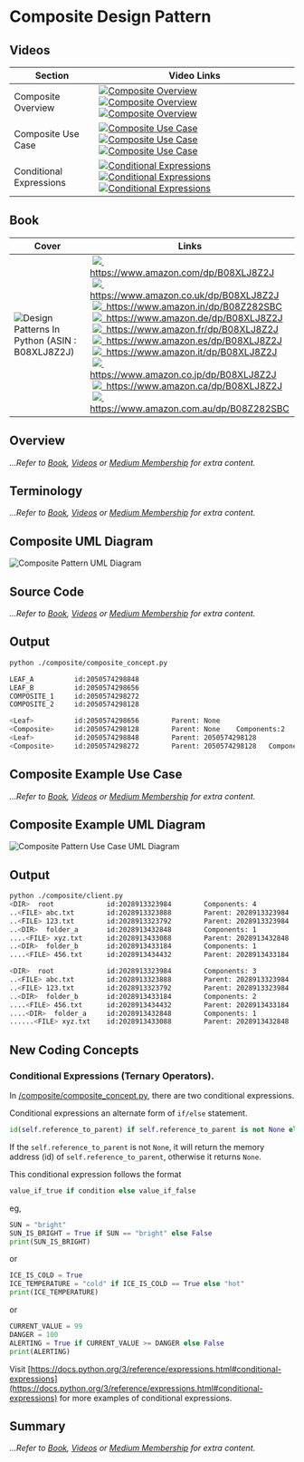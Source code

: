 # Composite Design Pattern

## Videos

Section | Video Links
-|-
Composite Overview | <a id="udemyVideoLink" href="https://www.udemy.com/course/design-patterns-in-python/learn/lecture/16511234/?referralCode=7493DBBBF97FF2B0D24D" target="_blank" title="Composite Overview"><img src="/img/udemy_btn_sm.gif" alt="Composite Overview"/></a>&nbsp;<a id="ytVideoLink" href="https://youtu.be/Wihw5oIsh2g&list=PLKWUX7aMnlEJzRvCXnwFEdk_WJDNjMDOo" target="_blank" title="Composite Overview"><img src="/img/yt_btn_sm.gif" alt="Composite Overview"/></a>&nbsp;<a id="skillShareVideoLink" href="https://skl.sh/34SM2Xg" target="_blank" title="Composite Overview"><img src="/img/skillshare_btn_sm.gif" alt="Composite Overview"/></a>
Composite Use Case | <a id="udemyVideoLink" href="https://www.udemy.com/course/design-patterns-in-python/learn/lecture/25473576/?referralCode=7493DBBBF97FF2B0D24D" target="_blank" title="Composite Use Case"><img src="/img/udemy_btn_sm.gif" alt="Composite Use Case"/></a>&nbsp;<a id="ytVideoLink" href="https://youtu.be/5MjYcxO_TUk&list=PLKWUX7aMnlEJzRvCXnwFEdk_WJDNjMDOo" target="_blank" title="Composite Use Case"><img src="/img/yt_btn_sm.gif" alt="Composite Use Case"/></a>&nbsp;<a id="skillShareVideoLink" href="https://skl.sh/34SM2Xg" target="_blank" title="Composite Use Case"><img src="/img/skillshare_btn_sm.gif" alt="Composite Use Case"/></a>
Conditional Expressions | <a id="udemyVideoLink" href="https://www.udemy.com/course/design-patterns-in-python/learn/lecture/25473582/?referralCode=7493DBBBF97FF2B0D24D" target="_blank" title="Conditional Expressions"><img src="/img/udemy_btn_sm.gif" alt="Conditional Expressions"/></a>&nbsp;<a id="ytVideoLink" href="https://youtu.be/meX3QlEJI2Q&list=PLKWUX7aMnlEJzRvCXnwFEdk_WJDNjMDOo" target="_blank" title="Conditional Expressions"><img src="/img/yt_btn_sm.gif" alt="Conditional Expressions"/></a>&nbsp;<a id="skillShareVideoLink" href="https://skl.sh/34SM2Xg" target="_blank" title="Conditional Expressions"><img src="/img/skillshare_btn_sm.gif" alt="Conditional Expressions"/></a>

## Book 

Cover | Links
-|-
![Design Patterns In Python (ASIN : B08XLJ8Z2J)](/img/design_patterns_in_python_book_125x178.jpg) | &nbsp;<a href="https://www.amazon.com/dp/B08XLJ8Z2J"><img src="/img/flag_us.gif">&nbsp; https://www.amazon.com/dp/B08XLJ8Z2J</a><br/>&nbsp;<a href="https://www.amazon.co.uk/dp/B08XLJ8Z2J"><img src="/img/flag_uk.gif">&nbsp; https://www.amazon.co.uk/dp/B08XLJ8Z2J</a><br/>&nbsp;<a href="https://www.amazon.in/dp/B08Z282SBC"><img src="/img/flag_in.gif">&nbsp; https://www.amazon.in/dp/B08Z282SBC</a><br/>&nbsp;<a href="https://www.amazon.de/dp/B08XLJ8Z2J"><img src="/img/flag_de.gif">&nbsp; https://www.amazon.de/dp/B08XLJ8Z2J</a><br/>&nbsp;<a href="https://www.amazon.fr/dp/B08XLJ8Z2J"><img src="/img/flag_fr.gif">&nbsp; https://www.amazon.fr/dp/B08XLJ8Z2J</a><br/>&nbsp;<a href="https://www.amazon.es/dp/B08XLJ8Z2J"><img src="/img/flag_es.gif">&nbsp; https://www.amazon.es/dp/B08XLJ8Z2J</a><br/>&nbsp;<a href="https://www.amazon.it/dp/B08XLJ8Z2J"><img src="/img/flag_it.gif">&nbsp; https://www.amazon.it/dp/B08XLJ8Z2J</a><br/>&nbsp;<a href="https://www.amazon.co.jp/dp/B08XLJ8Z2J"><img src="/img/flag_jp.gif">&nbsp; https://www.amazon.co.jp/dp/B08XLJ8Z2J</a><br/>&nbsp;<a href="https://www.amazon.ca/dp/B08XLJ8Z2J"><img src="/img/flag_ca.gif">&nbsp; https://www.amazon.ca/dp/B08XLJ8Z2J</a><br/>&nbsp;<a href="https://www.amazon.com.au/dp/B08Z282SBC"><img src="/img/flag_au.gif">&nbsp; https://www.amazon.com.au/dp/B08Z282SBC</a>

## Overview

_...Refer to [Book](https://www.amazon.com/dp/B08Z282SBC), [Videos](#videos) or [Medium Membership](https://sean-bradley.medium.com/membership) for extra content._

## Terminology

_...Refer to [Book](https://www.amazon.com/dp/B08Z282SBC), [Videos](#videos) or [Medium Membership](https://sean-bradley.medium.com/membership) for extra content._

## Composite UML Diagram

![Composite Pattern UML Diagram](/img/composite_concept.svg)

## Source Code

_...Refer to [Book](https://www.amazon.com/dp/B08Z282SBC), [Videos](#videos) or [Medium Membership](https://sean-bradley.medium.com/membership) for extra content._

## Output

``` bash
python ./composite/composite_concept.py

LEAF_A          id:2050574298848
LEAF_B          id:2050574298656
COMPOSITE_1     id:2050574298272
COMPOSITE_2     id:2050574298128

<Leaf>          id:2050574298656        Parent: None
<Composite>     id:2050574298128        Parent: None    Components:2
<Leaf>          id:2050574298848        Parent: 2050574298128
<Composite>     id:2050574298272        Parent: 2050574298128   Components:0
```

## Composite Example Use Case

_...Refer to [Book](https://www.amazon.com/dp/B08Z282SBC), [Videos](#videos) or [Medium Membership](https://sean-bradley.medium.com/membership) for extra content._

## Composite Example UML Diagram

![Composite Pattern Use Case UML Diagram](/img/composite_example.svg)

## Output

``` bash
python ./composite/client.py
<DIR>  root             id:2028913323984        Components: 4
..<FILE> abc.txt        id:2028913323888        Parent: 2028913323984
..<FILE> 123.txt        id:2028913323792        Parent: 2028913323984
..<DIR>  folder_a       id:2028913432848        Components: 1
....<FILE> xyz.txt      id:2028913433088        Parent: 2028913432848
..<DIR>  folder_b       id:2028913433184        Components: 1
....<FILE> 456.txt      id:2028913434432        Parent: 2028913433184

<DIR>  root             id:2028913323984        Components: 3
..<FILE> abc.txt        id:2028913323888        Parent: 2028913323984
..<FILE> 123.txt        id:2028913323792        Parent: 2028913323984
..<DIR>  folder_b       id:2028913433184        Components: 2
....<FILE> 456.txt      id:2028913434432        Parent: 2028913433184
....<DIR>  folder_a     id:2028913432848        Components: 1
......<FILE> xyz.txt    id:2028913433088        Parent: 2028913432848
```

## New Coding Concepts

### Conditional Expressions (Ternary Operators).

In [/composite/composite_concept.py](/composite/composite_concept.py), there are two conditional expressions. 

Conditional expressions an alternate form of `if/else` statement.

``` python
id(self.reference_to_parent) if self.reference_to_parent is not None else None
```

If the `self.reference_to_parent` is not `None`, it will return the memory address (id) of `self.reference_to_parent`, otherwise it returns `None`.

This conditional expression follows the format

``` python
value_if_true if condition else value_if_false
```

eg, 

``` python
SUN = "bright"
SUN_IS_BRIGHT = True if SUN == "bright" else False
print(SUN_IS_BRIGHT)
```

or

``` python
ICE_IS_COLD = True
ICE_TEMPERATURE = "cold" if ICE_IS_COLD == True else "hot"
print(ICE_TEMPERATURE)
```

or

``` python
CURRENT_VALUE = 99
DANGER = 100
ALERTING = True if CURRENT_VALUE >= DANGER else False
print(ALERTING)
```

Visit [https://docs.python.org/3/reference/expressions.html#conditional-expressions](https://docs.python.org/3/reference/expressions.html#conditional-expressions) for more examples of conditional expressions.

## Summary

_...Refer to [Book](https://www.amazon.com/dp/B08Z282SBC), [Videos](#videos) or [Medium Membership](https://sean-bradley.medium.com/membership) for extra content._